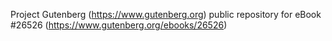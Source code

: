 Project Gutenberg (https://www.gutenberg.org) public repository for eBook #26526 (https://www.gutenberg.org/ebooks/26526)
